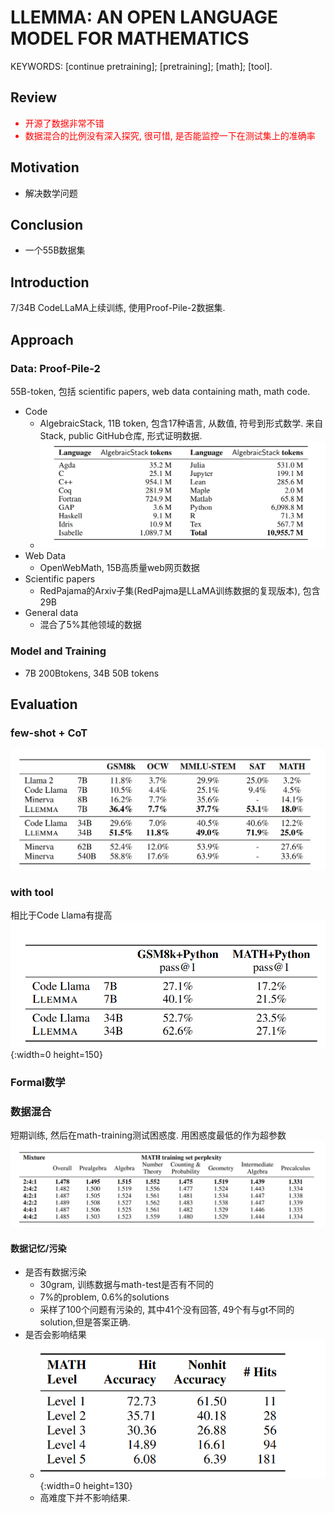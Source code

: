 # LLEMMA: AN OPEN LANGUAGE MODEL FOR MATHEMATICS
KEYWORDS: [continue pretraining]; [pretraining]; [math]; [tool].
## Review
<font color='red'>

- 开源了数据非常不错
- 数据混合的比例没有深入探究, 很可惜, 是否能监控一下在测试集上的准确率

</font>

## Motivation
- 解决数学问题
## Conclusion
- 一个55B数据集
## Introduction
7/34B CodeLLaMA上续训练, 使用Proof-Pile-2数据集.

## Approach
### Data: Proof-Pile-2
55B-token, 包括 scientific papers, web data containing math, math code.
- Code
  - AlgebraicStack, 11B token, 包含17种语言, 从数值, 符号到形式数学. 来自Stack, public GitHub仓库, 形式证明数据.
  - ![Alt text](src/image.png)
- Web Data
  - OpenWebMath, 15B高质量web网页数据
- Scientific papers
  - RedPajama的Arxiv子集(RedPajma是LLaMA训练数据的复现版本), 包含29B
- General data
  - 混合了5%其他领域的数据

### Model and Training
- 7B 200Btokens, 34B 50B tokens

## Evaluation
### few-shot + CoT
![Alt text](src/image-1.png)

### with tool
相比于Code Llama有提高
![Alt text](src/image-2.png){:width=0 height=150}

### Formal数学

### 数据混合
短期训练, 然后在math-training测试困惑度. 用困惑度最低的作为超参数
![Alt text](src/image-3.png)

#### 数据记忆/污染
- 是否有数据污染
    -   30gram, 训练数据与math-test是否有不同的
    -   7%的problem, 0.6%的solutions
    -   采样了100个问题有污染的, 其中41个没有回答, 49个有与gt不同的solution,但是答案正确.
- 是否会影响结果
  - ![Alt text](src/image-4.png){:width=0 height=130}
  - 高难度下并不影响结果.